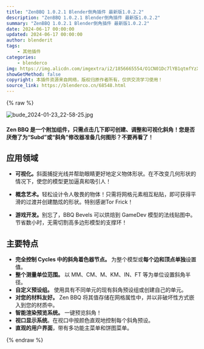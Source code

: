 ```yaml
---
title: "ZenBBQ 1.0.2.1 Blender倒角插件 最新版1.0.2.2"
description: "ZenBBQ 1.0.2.1 Blender倒角插件 最新版1.0.2.2"
summary: "ZenBBQ 1.0.2.1 Blender倒角插件 最新版1.0.2.2"
date: 2024-06-17 00:00:00
updated: 2024-06-17 00:00:00
author: blenderit
tags: 
    - 其他插件
categories:
    - blenderco
img: https://img.alicdn.com/imgextra/i2/1856665554/O1CN01Dc7lYB1qtmfYzXA4w_!!1856665554.jpg
showGetMethod: false
copyright: 本插件资源来自网络，版权归原作者所有，仅供交流学习使用！
source_link: https://blenderco.cn/68548.html
---
```


{% raw %}
<p><img class="aligncenter" src="https://img.alicdn.com/imgextra/i2/1856665554/O1CN01Dc7lYB1qtmfYzXA4w_!!1856665554.jpg" alt="bude_2024-01-23_22-58-25.jpg"></p><h4><strong>Zen BBQ 是一个附加组件，只需点击几下即可创建、调整和可视化斜角！您是否厌倦了为“Subd”或“斜角”修改器准备几何图形？不要再看了！</strong></h4><h2><strong>应用领域</strong></h2><ul>
<li><strong>可视化。</strong>斜面捕捉光线并帮助眼睛更好地定义物体形状。在不改变几何形状的情况下，使您的模型更加逼真和吸引人！</li>
</ul><ul>
<li><strong>概念艺术。</strong>轻松设计令人敬畏的物体！只需将网格元素相互粘贴，即可获得平滑的过渡并创建酷炫的形状。特别感谢Tor Frick！</li>
</ul><ul>
<li><strong>游戏开发。</strong>别忘了，BBQ Bevels 可以烘焙到 GameDev 模型的法线贴图中。节省数小时，无需切割高多边形模型的支撑环！</li>
</ul><h2><strong>主要特点</strong></h2><ul>
<li><strong>完全控制 Cycles 中的斜角着色器节点。 </strong>为整个模型或<b>每个边和顶点单独</b><span style="color: #000000;">设置值</span>。</li>
<li><strong>整个测量单位范围。 </strong>以 MM、CM、M、KM、IN、FT 等为单位设置斜角半径。</li>
<li><strong>自定义预设组。 </strong>使用具有不同单元的现有斜角预设组或创建自己的单元。</li>
<li><strong>对您的材料友好。 </strong>Zen BBQ 将其值存储在网格属性中，并以非破坏性方式嵌入到您的材质中。</li>
<li><strong>智能渲染预览系统。 </strong>一键预览斜角！</li>
<li><strong>视口显示系统</strong>。在视口中按颜色直观地控制每个斜角预设。</li>
<li><strong>直观的用户界面</strong>，带有多功能主菜单和饼图菜单。</li>
</ul>
<div style="display: none">blenderco</div>
{% endraw %}